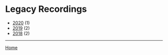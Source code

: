 # Legacy Recordings

  * [2020](./legacy-recordings-2020.md/) (1)
  * [2019](./legacy-recordings-2019.md/) (2)
  * [2018](./legacy-recordings-2018.md/) (2)

----

[Home](../)
